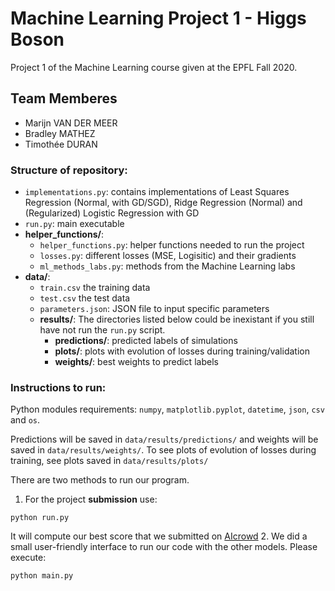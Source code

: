 # Machine Learning Project 1 - Higgs Boson
Project 1 of the Machine Learning course given at the EPFL Fall 2020. 

## Team Memberes
- Marijn VAN DER MEER
- Bradley MATHEZ
- Timothée DURAN

### Structure of repository: 
- `implementations.py`: contains implementations of Least Squares Regression (Normal, with GD/SGD), Ridge Regression (Normal) and (Regularized) Logistic Regression with GD
- `run.py`: main executable
- **helper_functions/**: 
	- `helper_functions.py`: helper functions needed to run the project
	- `losses.py`: different losses (MSE, Logisitic) and their gradients
	- `ml_methods_labs.py`: methods from the Machine Learning labs
- **data/**:
	- `train.csv` the training data
	- `test.csv` the test data
	- `parameters.json`: JSON file to input specific parameters
	- **results/**: The directories listed below could be inexistant if you still have not run the `run.py` script.
		- **predictions/**: predicted labels of simulations
        - **plots/**: plots with evolution of losses during training/validation
        - **weights/**: best weights to predict labels

### Instructions to run:
Python modules requirements: `numpy`, `matplotlib.pyplot`, `datetime`, `json`, `csv` and `os`.

Predictions will be saved in `data/results/predictions/` and weights will be saved in `data/results/weights/`. To see plots of evolution of losses during training, see plots saved in `data/results/plots/`

There are two methods to run our program.
1. For the project **submission** use:
```
python run.py
```
It will compute our best score that we submitted on [AIcrowd](https://www.aicrowd.com)
2. We did a small user-friendly interface to run our code with the other models. Please execute:
```
python main.py
``` 
